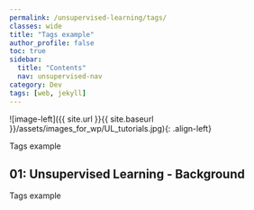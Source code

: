 ```yaml
---
permalink: /unsupervised-learning/tags/
classes: wide
title: "Tags example"
author_profile: false
toc: true
sidebar:
  title: "Contents"
  nav: unsupervised-nav
category: Dev
tags: [web, jekyll]
---
```



![image-left]({{ site.url }}{{ site.baseurl }}/assets/images_for_wp/UL_tutorials.jpg){: .align-left}



Tags example

## 01: Unsupervised Learning - Background
Tags example
